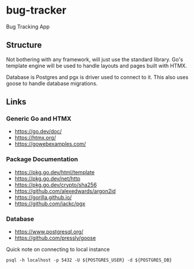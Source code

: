 # bug-tracker
Bug Tracking App

## Structure

Not bothering with any framework, will just use the standard library. Go's template engine will be used to handle layouts and pages built with HTMX.

Database is Postgres and pgx is driver used to connect to it. This also uses goose to handle database migrations.

## Links

### Generic Go and HTMX

- https://go.dev/doc/
- https://htmx.org/
- https://gowebexamples.com/

### Package Documentation

- https://pkg.go.dev/html/template
- https://pkg.go.dev/net/http
- https://pkg.go.dev/crypto/sha256
- https://github.com/alexedwards/argon2id
- https://gorilla.github.io/
- https://github.com/jackc/pgx

### Database

- https://www.postgresql.org/
- https://github.com/pressly/goose

Quick note on connecting to local instance

`psql -h localhost -p 5432 -U ${POSTGRES_USER} -d ${POSTGRES_DB}`

